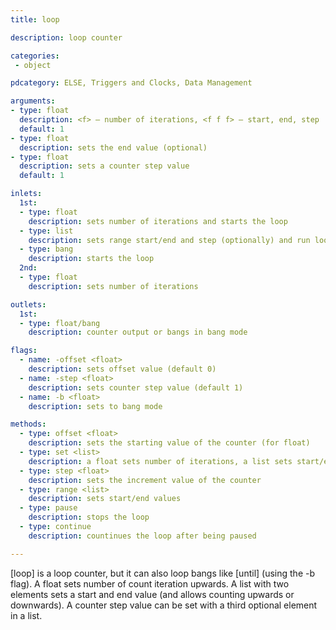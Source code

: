 ```yaml
---
title: loop

description: loop counter

categories:
 - object

pdcategory: ELSE, Triggers and Clocks, Data Management

arguments:
- type: float
  description: <f> — number of iterations, <f f f> — start, end, step
  default: 1
- type: float
  description: sets the end value (optional)
- type: float
  description: sets a counter step value
  default: 1

inlets:
  1st:
  - type: float
    description: sets number of iterations and starts the loop
  - type: list
    description: sets range start/end and step (optionally) and run loop
  - type: bang
    description: starts the loop
  2nd:
  - type: float
    description: sets number of iterations

outlets:
  1st:
  - type: float/bang
    description: counter output or bangs in bang mode

flags:
  - name: -offset <float>
    description: sets offset value (default 0)
  - name: -step <float>
    description: sets counter step value (default 1)
  - name: -b <float>
    description: sets to bang mode

methods:
  - type: offset <float>
    description: sets the starting value of the counter (for float)
  - type: set <list>
    description: a float sets number of iterations, a list sets start/end and step (optionally)
  - type: step <float>
    description: sets the increment value of the counter
  - type: range <list>
    description: sets start/end values
  - type: pause
    description: stops the loop
  - type: continue
    description: countinues the loop after being paused

---
```


[loop] is a loop counter, but it can also loop bangs like [until] (using the -b flag). A float sets number of count iteration upwards. A list with two elements sets a start and end value (and allows counting upwards or downwards). A counter step value can be set with a third optional element in a list.

